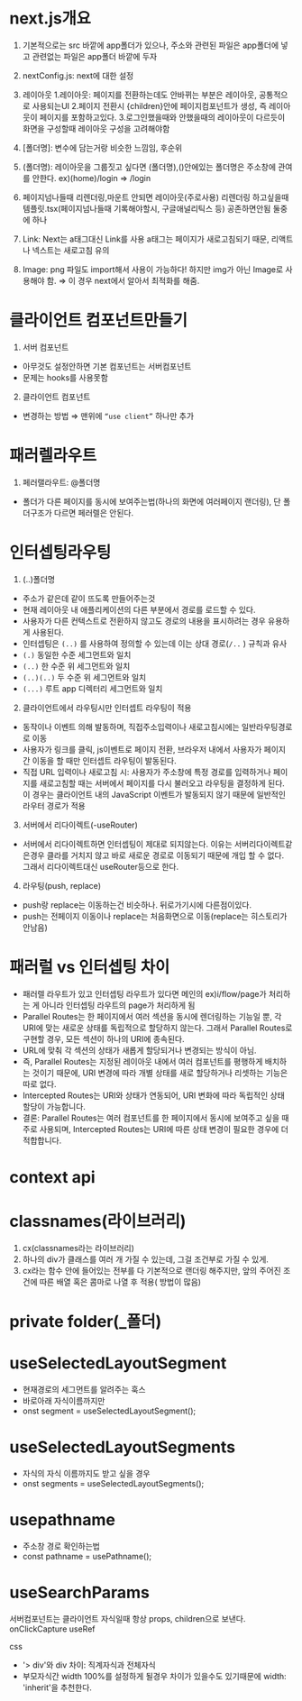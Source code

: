 # next.js개요

1. 기본적으로는 src 바깥에 app폴더가 있으나,
   주소와 관련된 파일은 app폴더에 넣고
   관련없는 파일은 app폴더 바깥에 두자

2. nextConfig.js: next에 대한 설정

3. 레이아웃 1.레이아웃: 페이지를 전환하는데도 안바뀌는 부분은 레이아웃, 공통적으로 사용되는UI 2.페이지 전환시 {children}안에 페이지컴포넌트가 생성, 즉 레이아웃이 페이지를 포함하고있다. 3.로그인했을때와 안했을때의 레이아웃이 다르듯이 화면을 구성할때 레이아웃 구성을 고려해야함

4. [폴더명]: 변수에 담는거랑 비슷한 느낌임, 후순위
5. (폴더명): 레이아웃을 그룹짓고 싶다면 (폴더명),()안에있는 폴더명은 주소창에 관여를 안한다. ex)(home)/login => /login

6. 페이지넘나들때 리렌더링,마운트 안되면 레이아웃(주로사용)
   리렌더링 하고싶을때 템플릿.tsx(페이지넘나들때 기록해야할시, 구글애널리틱스 등)
   공존하면안됨 둘중에 하나

7. Link: Next는 a태그대신 Link를 사용 a태그는 페이지가 새로고침되기 때문, 리액트나 넥스트는 새로고침 유의
8. Image: png 파일도 import해서 사용이 가능하다! 하지만 img가 아닌 Image로 사용해야 함. ⇒ 이 경우 next에서 알아서 최적화를 해줌.

# 클라이언트 컴포넌트만들기

1. 서버 컴포넌트

- 아무것도 설정안하면 기본 컴포넌트는 서버컴포넌트
- 문제는 hooks를 사용못함

2. 클라이언트 컴포넌트

- 변경하는 방법 ⇒ 맨위에 `“use client”` 하나만 추가

# 패러렐라우트

1. 페러랠라우트: @폴더명

- 폴더가 다른 페이지를 동시에 보여주는법(하나의 화면에 여러페이지 랜더링), 단 폴더구조가 다르면 페러렐은 안된다.

# 인터셉팅라우팅

1. (..)폴더명

- 주소가 같은데 같이 뜨도록 만들어주는것
- 현재 레이아웃 내 애플리케이션의 다른 부분에서 경로를 로드할 수 있다.
- 사용자가 다른 컨텍스트로 전환하지 않고도 경로의 내용을 표시하려는 경우 유용하게 사용된다.
- 인터셉팅은 `(..)` 를 사용하여 정의할 수 있는데 이는 상대 경로(`/..` ) 규칙과 유사
- `(.)` 동일한 수준 세그먼트와 일치
- `(..)` 한 수준 위 세그먼트와 일치
- `(..)(..)` 두 수준 위 세그먼트와 일치
- `(...)` 루트 app 디렉터리 세그먼트와 일치

2. 클라이언트에서 라우팅시만 인터셉트 라우팅이 적용

- 동작이나 이벤트 의해 발동하며, 직접주소입력이나 새로고침시에는 일반라우팅경로로 이동
- 사용자가 링크를 클릭, js이벤트로 페이지 전환, 브라우저 내에서 사용자가 페이지 간 이동을 할 때만 인터셉트 라우팅이 발동된다.
- 직접 URL 입력이나 새로고침 시: 사용자가 주소창에 특정 경로를 입력하거나 페이지를 새로고침할 때는
  서버에서 페이지를 다시 불러오고 라우팅을 결정하게 된다.
  이 경우는 클라이언트 내의 JavaScript 이벤트가 발동되지 않기 때문에 일반적인 라우터 경로가 적용

3. 서버에서 리다이렉트(-useRouter)

- 서버에서 리다이렉트하면 인터셉팅이 제대로 되지않는다.
  이유는 서버리다이렉트같은경우 클라를 거치지 않고 바로 새로운 경로로 이동되기 때문에 개입 할 수 없다.
  그래서 리다이렉트대신 useRouter등으로 한다.

4. 라우팅(push, replace)

- push랑 replace는 이동하는건 비슷하나. 뒤로가기시에 다른점이있다.
- push는 전페이지 이동이나 replace는 처음화면으로 이동(replace는 히스토리가 안남음)

# 패러럴 vs 인터셉팅 차이

- 패러렐 라우트가 있고 인터셉팅 라우트가 있다면 메인의 ex)i/flow/page가 처리하는 게 아니라 인터셉팅 라우트의 page가 처리하게 됨
- Parallel Routes는 한 페이지에서 여러 섹션을 동시에 렌더링하는 기능일 뿐, 각 URI에 맞는 새로운 상태를 독립적으로 할당하지 않는다.
  그래서 Parallel Routes로 구현할 경우, 모든 섹션이 하나의 URI에 종속된다.
- URL에 맞춰 각 섹션의 상태가 새롭게 할당되거나 변경되는 방식이 아님.
- 즉, Parallel Routes는 지정된 레이아웃 내에서 여러 컴포넌트를 평행하게 배치하는 것이기 때문에, URI 변경에 따라 개별 상태를 새로 할당하거나 리셋하는 기능은 따로 없다.
- Intercepted Routes는 URI와 상태가 연동되어, URI 변화에 따라 독립적인 상태 할당이 가능합니다.
- 결론: Parallel Routes는 여러 컴포넌트를 한 페이지에서 동시에 보여주고 싶을 때 주로 사용되며,
  Intercepted Routes는 URI에 따른 상태 변경이 필요한 경우에 더 적합합니다.

# context api

# classnames(라이브러리)

1. cx(classnames라는 라이브러리)
2. 하나의 div가 클래스를 여러 개 가질 수 있는데, 그걸 조건부로 가질 수 있게.
3. cx라는 함수 안에 들어있는 전부를 다 기본적으로 랜더링 해주지만, 앞의 주어진 조건에 따른 배열 혹은 콤마로 나열 후 적용( 방법이 많음)

# private folder(\_폴더)

# useSelectedLayoutSegment

- 현재경로의 세그먼트를 알려주는 훅스
- 바로아래 자식이름까지만
- onst segment = useSelectedLayoutSegment();

# useSelectedLayoutSegments

- 자식의 자식 이름까지도 받고 싶을 경우
- onst segments = useSelectedLayoutSegments();

# usepathname

- 주소창 경로 확인하는법
- const pathname = usePathname();

# useSearchParams

서버컴포넌트는 클라이언트 자식일때 항상 props, children으로 보낸다.
onClickCapture
useRef

css

- '> div'와 div 차이: 직계자식과 전체자식
- 부모자식간 width 100%를 설정하게 될경우 차이가 있을수도 있기때문에
  width: 'inherit'을 추천한다.
